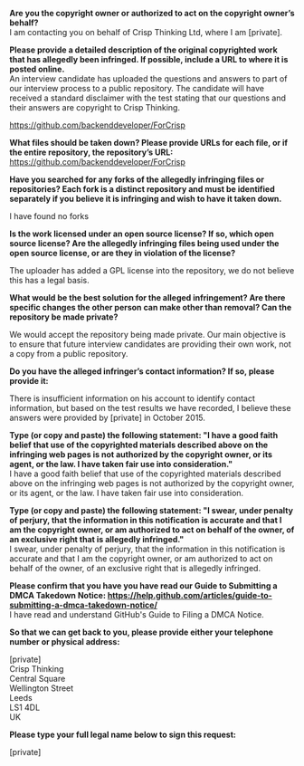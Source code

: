 **Are you the copyright owner or authorized to act on the copyright owner’s behalf?**   
I am contacting you on behalf of Crisp Thinking Ltd, where I am [private].

**Please provide a detailed description of the original copyrighted work that has allegedly been infringed. If possible, include a URL to where it is posted online.**   
An interview candidate has uploaded the questions and answers to part of our interview process to a public repository. The candidate will have received a standard disclaimer with the test stating that our questions and their answers are copyright to Crisp Thinking.

https://github.com/backenddeveloper/ForCrisp

**What files should be taken down? Please provide URLs for each file, or if the entire repository, the repository’s URL:**   
https://github.com/backenddeveloper/ForCrisp

**Have you searched for any forks of the allegedly infringing files or repositories? Each fork is a distinct repository and must be identified separately if you believe it is infringing and wish to have it taken down.**

I have found no forks

**Is the work licensed under an open source license? If so, which open source license? Are the allegedly infringing files being used under the open source license, or are they in violation of the license?**

The uploader has added a GPL license into the repository, we do not believe this has a legal basis.

**What would be the best solution for the alleged infringement? Are there specific changes the other person can make other than removal? Can the repository be made private?**

We would accept the repository being made private. Our main objective is to ensure that future interview candidates are providing their own work, not a copy from a public repository.

**Do you have the alleged infringer’s contact information? If so, please provide it:**

There is insufficient information on his account to identify contact information, but based on the test results we have recorded, I believe these answers were provided by [private] in October 2015.

**Type (or copy and paste) the following statement: "I have a good faith belief that use of the copyrighted materials described above on the infringing web pages is not authorized by the copyright owner, or its agent, or the law. I have taken fair use into consideration."**   
I have a good faith belief that use of the copyrighted materials described above on the infringing web pages is not authorized by the copyright owner, or its agent, or the law. I have taken fair use into consideration.

**Type (or copy and paste) the following statement: "I swear, under penalty of perjury, that the information in this notification is accurate and that I am the copyright owner, or am authorized to act on behalf of the owner, of an exclusive right that is allegedly infringed."**   
I swear, under penalty of perjury, that the information in this notification is accurate and that I am the copyright owner, or am authorized to act on behalf of the owner, of an exclusive right that is allegedly infringed.

**Please confirm that you have you have read our Guide to Submitting a DMCA Takedown Notice: https://help.github.com/articles/guide-to-submitting-a-dmca-takedown-notice/**   
I have read and understand GitHub's Guide to Filing a DMCA Notice.

**So that we can get back to you, please provide either your telephone number or physical address:**

[private]  
Crisp Thinking   
Central Square   
Wellington Street   
Leeds   
LS1 4DL   
UK

**Please type your full legal name below to sign this request:**

[private]
